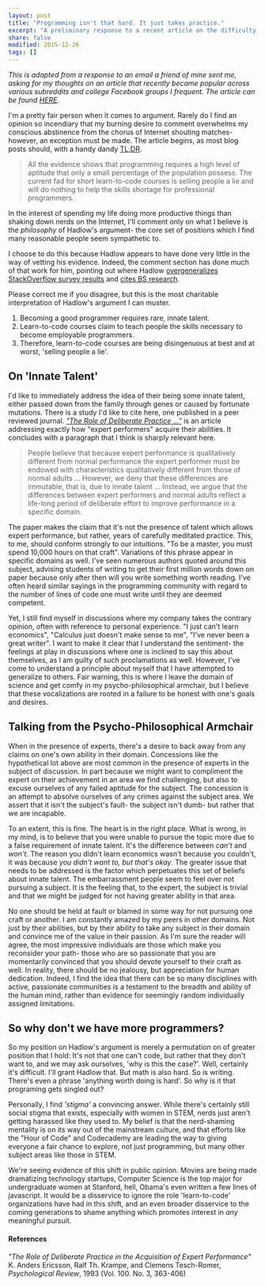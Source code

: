 ```yaml
---
layout: post
title: "Programming isn't that hard. It just takes practice."
excerpt: "A preliminary response to a recent article on the difficulty of learning to program."
share: false
modified: 2015-12-26
tags: []
---
```


_This is adapted from a response to an email a friend of mine sent me, asking for my thoughts on an article that recently became popular across various subreddits and college Facebook groups I frequent. The article can be found [HERE](http://mikehadlow.blogspot.com/2015/12/learn-to-code-its-harder-than-you-think.html)._

I'm a pretty fair person when it comes to argument. Rarely do I find an opinion so incendiary that my burning desire to comment overwhelms my conscious abstinence from the chorus of Internet shouting matches- however, an exception must be made. The article begins, as most blog posts should, with a handy dandy [TL;DR](https://en.wikipedia.org/wiki/TL;DR).

> All the evidence shows that programming requires a high level of aptitude that only a small percentage of the population possess. The current fad for short learn-to-code courses is selling people a lie and will do nothing to help the skills shortage for professional programmers.

In the interest of spending my life doing more productive things than shaking down nerds on the Internet, I'll comment only on what I believe is the _philosophy_ of Hadlow's argument- the core set of positions which I find many reasonable people seem sympathetic to. 

I choose to do this because Hadlow appears to have done very little in the way of vetting his evidence. Indeed, the comment section has done much of that work for him, pointing out where Hadlow [overgeneralizes StackOverflow survey results](http://mikehadlow.blogspot.com/2015/12/learn-to-code-its-harder-than-you-think.html?showComment=1449253689584#c1443569636543852685) and [cites BS research](http://mikehadlow.blogspot.com/2015/12/learn-to-code-its-harder-than-you-think.html?showComment=1449248371813#c7305836036418849844).

Please correct me if you disagree, but this is the most charitable interpretation of Hadlow's argument I can muster.

1. Becoming a good programmer requires rare, innate talent.
1. Learn-to-code courses claim to teach people the skills necessary to become employable programmers.
1. Therefore, learn-to-code courses are being disingenuous at best and at worst, 'selling people a lie'.

## On 'Innate Talent'

I'd like to immediately address the idea of their being some innate talent, either passed down from the family through genes or caused by fortunate mutations. There is a study I'd like to cite here, one published in a peer reviewed journal. [_"The Role of Deliberate Practice ..."_](http://citeseerx.ist.psu.edu/viewdoc/summary?doi=10.1.1.169.9712) is an article addressing exactly how "expert performers" acquire their abilities. It concludes with a paragraph that I think is sharply relevant here.

> People believe that because expert performance is qualitatively different from normal performance the expert performer must be endowed with characteristics qualitatively different from those of normal adults ... However, we deny that these differences are immutable, that is, due to innate talent ... Instead, we argue that the differences between expert performers and normal adults reflect a life-long period of deliberate effort to improve performance in a specific domain.

The paper makes the claim that it's not the presence of talent which allows expert performance, but rather, years of carefully meditated practice. This, to me, should conform strongly to our intuitions. "To be a master, you must spend 10,000 hours on that craft". Variations of this phrase appear in specific domains as well. I've seen numerous authors quoted around this subject, advising students of writing to get their first million words down on paper because only after then will you write something worth reading. I've often heard similar sayings in the programming community with regard to the number of lines of code one must write until they are deemed competent.

Yet, I still find myself in discussions where my company takes the contrary opinion, often with reference to personal experience. "I just can't learn economics", "Calculus just doesn't make sense to me", "I've never been a great writer". I want to make it clear that I understand the sentiment- the feelings at play in discussions where one is inclined to say this about themselves, as I am guilty of such proclamations as well. However, I've come to understand a principle about myself that I have attempted to generalize to others. Fair warning, this is where I leave the domain of science and get comfy in my psycho-philosophical armchair, but I believe that these vocalizations are rooted in a failure to be honest with one's goals and desires.

## Talking from the Psycho-Philosophical Armchair

When in the presence of experts, there's a desire to back away from any claims on one's own ability in their domain. Concessions like the hypothetical lot above are most common in the presence of experts in the subject of discussion. In part because we might want to compliment the expert on their achievement in an area we find challenging, but also to excuse ourselves of any failed aptitude for the subject. The concession is an attempt to absolve ourselves of any crimes against the subject area. We assert that it isn't the subject's fault- the subject isn't dumb- but rather that we are incapable.

To an extent, this is fine. The heart is in the right place. What is wrong, in my mind, is to believe that you were unable to pursue the topic more due to a false requirement of innate talent. It's the difference between _can't_ and _won't_. The reason you didn't learn economics wasn't because you couldn't, it was because _you didn't want to, but that's okay_. The greater issue that needs to be addressed is the factor which perpetuates this set of beliefs about innate talent. The embarrassment people seem to feel over not pursuing a subject. It is the feeling that, to the expert, the subject is trivial and that we might be judged for not having greater ability in that area.

No one should be held at fault or blamed in some way for not pursuing one craft or another. I am constantly amazed by my peers in other domains. Not just by their abilities, but by their ability to take any subject in their domain and convince me of the value in their passion. As I'm sure the reader will agree, the most impressive individuals are those which make you reconsider your path- those who are so passionate that you are momentarily convinced that you should devote yourself to their craft as well. In reality, there should be no jealousy, but appreciation for human dedication. Indeed, I find the idea that there can be so many disciplines with active, passionate communities is a testament to the breadth and ability of the human mind, rather than evidence for seemingly random individually assigned limitations.

## So why don't we have more programmers?

So my position on Hadlow's argument is merely a permutation on of greater position that I hold: It's not that one can't code, but rather that they don't want to, and we may ask ourselves, 'why is this the case?'. Well, certainly it's difficult. I'll grant Hadlow that. But math is also hard. So is writing. There's even a phrase 'anything worth doing is hard'. So why is it that programing gets singled out?

Personally, I find _'stigma'_ a convincing answer. While there's certainly still social stigma that exists, especially with women in STEM, nerds just aren't getting harassed like they used to. My belief is that the nerd-shaming mentality is on its way out of the mainstream culture, and that efforts like the "Hour of Code" and Codecademy are leading the way to giving everyone a fair chance to explore, not just programming, but many other subject areas like those in STEM.

We're seeing evidence of this shift in public opinion. Movies are being made dramatizing technology startups, Computer Science is the top major for undergraduate women at Stanford, hell, Obama's even written a few lines of javascript. It would be a disservice to ignore the role 'learn-to-code' organizations have had in this shift, and an even broader disservice to the coming generations to shame anything which promotes interest in _any_ meaningful pursuit.


#### References
_"The Role of Deliberate Practice in the Acquisition of Expert Performance"_ K. Anders Ericsson, Ralf Th. Krampe, and Clemens Tesch-Romer, _Psychological Review_, 1993 (Vol. 100. No. 3, 363-406)
